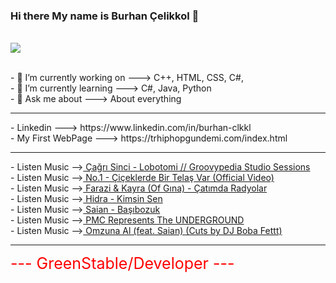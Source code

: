 ### Hi there My name is Burhan Çelikkol 👋     
 <br> <img src="https://fantazya.org/wp-content/uploads/2016/01/eminem-gif">
 
 <br>- 🔭 I’m currently working on ---> C++, HTML, CSS, C#, 
 <br>- 🌱 I’m currently learning   ---> C#, Java, Python
 <br>- 💬 Ask me about             ---> About everything
<hr>
 - Linkedin         ---> https://www.linkedin.com/in/burhan-clkkl
 <br>- My First WebPage ---> https://trhiphopgundemi.com/index.html
<hr>
 - Listen Music --><a href="https://youtu.be/KHM67EpqwPA?list=RDKHM67EpqwPA"> Çağrı Sinci - Lobotomi // Groovypedia Studio Sessions  </a>
 <br>- Listen Music --><a href="https://youtu.be/V5MxQSFsxS4"> No.1 - Çiçeklerde Bir Telaş Var (Official Video)  </a>
 <br>- Listen Music --><a href="https://www.youtube.com/watch?v=WfFpwt4nEo0"> Farazi & Kayra (Of Gına) - Çatımda Radyolar  </a>
 <br>- Listen Music --><a href="https://www.youtube.com/watch?v=2HqwVCw27_Y"> Hidra - Kimsin Sen  </a>
 <br> - Listen Music --><a href="https://www.youtube.com/watch?v=kmVnP7B9Kd4"> Saian - Başıbozuk  </a>
 <br> - Listen Music --><a href="https://www.youtube.com/watch?v=hL4pKAqF4ng"> PMC Represents The UNDERGROUND </a>
 <br> - Listen Music --><a href="https://www.youtube.com/watch?v=r6OpYW-vT-Y"> Omzuna Al (feat. Saian) (Cuts by DJ Boba Fettt) </a>
<hr>
 <a style="color:red;font-size:25px;text-align:center"> ---  GreenStable/Developer  --- </a>



